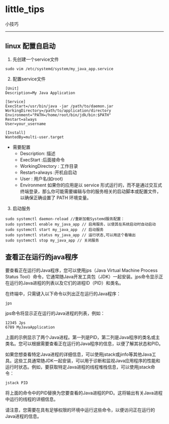# little_tips
小技巧

<hr>

## linux 配置自启动

1. 先创建一个service文件

```linux
sudo vim /etc/systemd/system/my_java_app.service
```

2.  配置service文件

```linux
[Unit]
Description=My Java Application

[Service]
ExecStart=/usr/bin/java -jar /path/to/daemon.jar
WorkingDirectory=/path/to/application/directory
Environment="PATH=/home/root/bin/jdk/bin:$PATH"
Restart=always
User=your_username

[Install]
WantedBy=multi-user.target
```

 - 需要配置
     - Description: 描述
     - ExecStart :后面接命令
     - WorkingDirectory : 工作目录
     - Restart=always :开机自启动
     - User : 用户名(如root)
     - Environment 如果你的应用是以 service 形式运行的，而不是通过交互式终端登录，那么你可能需要编辑与你的服务相关的启动脚本或配置文件，以确保正确设置了 PATH 环境变量。

3. 启动服务

```linux
sudo systemctl daemon-reload //重新加载Systemd服务配置：
sudo systemctl enable my_java_app // 启用服务，以使其在系统启动时自动启动
sudo systemctl start my_java_app  // 启动服务
sudo systemctl status my_java_app // 运行状态,可以用这个看输出
sudo systemctl stop my_java_app // 关闭服务
```

## 查看正在运行的java程序

要查看正在运行的Java程序，您可以使用jps（Java Virtual Machine Process Status Tool）命令，它通常随Java开发工具包（JDK）一起安装。jps命令显示正在运行的Java进程的列表以及它们的进程ID（PID）和类名。

在终端中，只需键入以下命令以列出正在运行的Java程序：

```
jps
```

jps命令将显示正在运行的Java进程的列表，例如：

```
12345 Jps
6789 MyJavaApplication
```

上面的示例显示了两个Java进程。第一列是PID，第二列是Java程序的类名或主类名。您可以根据需要查看正在运行的Java程序的信息，以便了解其状态和PID。

如果您想查看特定Java进程的详细信息，可以使用jstack或jinfo等其他Java工具。这些工具通常随JDK一起安装，可以用于诊断和监视Java应用程序的性能和运行时状态。例如，要获取特定Java进程的线程堆栈信息，可以使用jstack命令：

```
jstack PID
```

将上面的命令中的PID替换为您要查看的Java进程的PID。这将输出有关Java进程中运行的线程的详细信息。

请注意，您需要在具有足够权限的环境中运行这些命令，以便访问正在运行的Java进程的信息。
